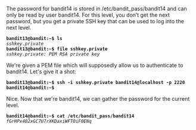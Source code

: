 The password for bandit14 is stored in /etc/bandit_pass/bandit14 and can only be read by user bandit14. For this level, you don’t get the next password, but you get a private SSH key that can be used to log into the next level.

**`bandit13@bandit:~$ ls`**  
*`sshkey.private`*  
**`bandit13@bandit:~$ file sshkey.private`**  
*`sshkey.private: PEM RSA private key`*  

We're given a PEM file which will supposedly allow us to authenticate to bandit14. Let's give it a shot:

**`bandit13@bandit:~$ ssh -i sshkey.private bandit14@localhost -p 2220`**  
**`bandit14@bandit:~$`**  

Nice. Now that we're bandit14, we can gather the password for the current level. 

**`bandit14@bandit:~$ cat /etc/bandit_pass/bandit14`**  
*`fGrHPx402xGC7U7rXKDaxiWFTOiF0ENq`*
